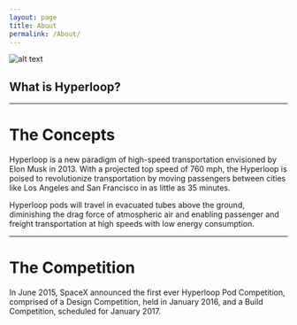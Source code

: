```yaml
---
layout: page
title: About
permalink: /About/
---
```


![alt text](https://mir-s3-cdn-cf.behance.net/project_modules/max_1200/469f9b47207673.59a852d8e9f4c.png "Hyperloop image")


What is Hyperloop?
------------------  



--------------------------

The Concepts
============

Hyperloop is a new paradigm of high-speed transportation envisioned by Elon Musk in 2013. With a projected top speed of 760 mph, the Hyperloop is poised to revolutionize transportation by moving passengers between cities like Los Angeles and San Francisco in as little as 35 minutes.

Hyperloop pods will travel in evacuated tubes above the ground, diminishing the drag force of atmospheric air and enabling passenger and freight transportation at high speeds with low energy consumption.



-------------------

The Competition
===============



In June 2015, SpaceX announced the first ever Hyperloop Pod Competition, comprised of a Design Competition, held in January 2016, and a Build Competition, scheduled for January 2017.

